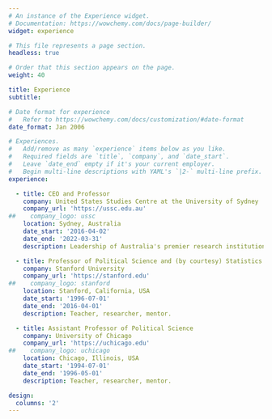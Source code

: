 ```yaml
---
# An instance of the Experience widget.
# Documentation: https://wowchemy.com/docs/page-builder/
widget: experience

# This file represents a page section.
headless: true

# Order that this section appears on the page.
weight: 40

title: Experience
subtitle:

# Date format for experience
#   Refer to https://wowchemy.com/docs/customization/#date-format
date_format: Jan 2006

# Experiences.
#   Add/remove as many `experience` items below as you like.
#   Required fields are `title`, `company`, and `date_start`.
#   Leave `date_end` empty if it's your current employer.
#   Begin multi-line descriptions with YAML's `|2-` multi-line prefix.
experience:

  - title: CEO and Professor
    company: United States Studies Centre at the University of Sydney
    company_url: 'https://ussc.edu.au'
##    company_logo: ussc
    location: Sydney, Australia
    date_start: '2016-04-02'
    date_end: '2022-03-31'
    description: Leadership of Australia's premier research institution on the United States and of Australia's relationship with the United States.

  - title: Professor of Political Science and (by courtesy) Statistics
    company: Stanford University
    company_url: 'https://stanford.edu'
##    company_logo: stanford
    location: Stanford, California, USA
    date_start: '1996-07-01'
    date_end: '2016-04-01'
    description: Teacher, researcher, mentor.

  - title: Assistant Professor of Political Science 
    company: University of Chicago
    company_url: 'https://uchicago.edu'
##    company_logo: uchicago
    location: Chicago, Illinois, USA
    date_start: '1994-07-01'
    date_end: '1996-05-01'
    description: Teacher, researcher, mentor.

design:
  columns: '2'
---
```

